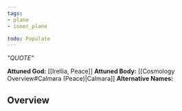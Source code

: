 ```yaml
---
tags:
- plane
- inner_plane

todo: Populate
---
```

*"QUOTE"*

**Attuned God:** [[Irellia, Peace]]
**Attuned Body:** [[Cosmology Overview#Calmara (Peace)|Calmara]]
**Alternative Names:**
## Overview